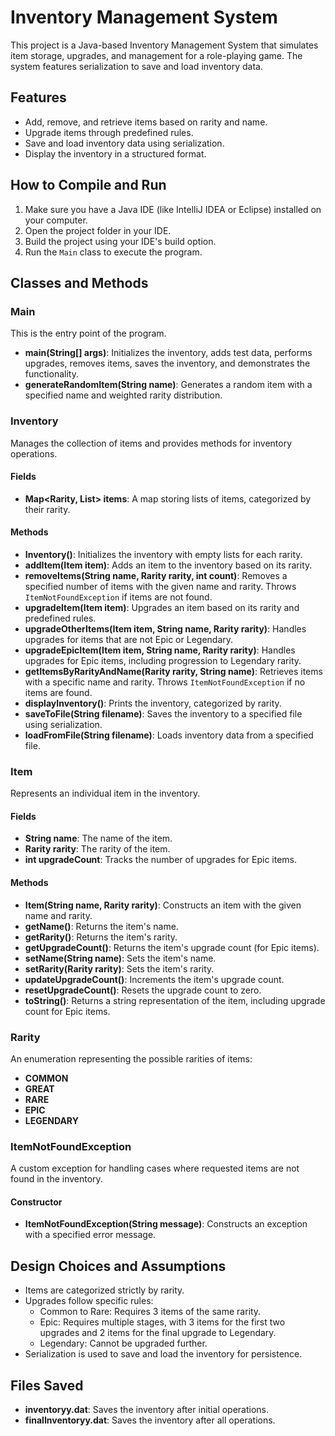 # Inventory Management System

This project is a Java-based Inventory Management System that simulates item storage, upgrades, and management for a role-playing game. The system features serialization to save and load inventory data.

## Features

- Add, remove, and retrieve items based on rarity and name.
- Upgrade items through predefined rules.
- Save and load inventory data using serialization.
- Display the inventory in a structured format.

## How to Compile and Run

1. Make sure you have a Java IDE (like IntelliJ IDEA or Eclipse) installed on your computer.
2. Open the project folder in your IDE.
3. Build the project using your IDE's build option.
4. Run the `Main` class to execute the program.

## Classes and Methods

### Main

This is the entry point of the program.

- **main(String[] args)**: Initializes the inventory, adds test data, performs upgrades, removes items, saves the inventory, and demonstrates the functionality.
- **generateRandomItem(String name)**: Generates a random item with a specified name and weighted rarity distribution.

### Inventory

Manages the collection of items and provides methods for inventory operations.

#### Fields

- **Map<Rarity, List<Item>> items**: A map storing lists of items, categorized by their rarity.

#### Methods

- **Inventory()**: Initializes the inventory with empty lists for each rarity.
- **addItem(Item item)**: Adds an item to the inventory based on its rarity.
- **removeItems(String name, Rarity rarity, int count)**: Removes a specified number of items with the given name and rarity. Throws `ItemNotFoundException` if items are not found.
- **upgradeItem(Item item)**: Upgrades an item based on its rarity and predefined rules.
- **upgradeOtherItems(Item item, String name, Rarity rarity)**: Handles upgrades for items that are not Epic or Legendary.
- **upgradeEpicItem(Item item, String name, Rarity rarity)**: Handles upgrades for Epic items, including progression to Legendary rarity.
- **getItemsByRarityAndName(Rarity rarity, String name)**: Retrieves items with a specific name and rarity. Throws `ItemNotFoundException` if no items are found.
- **displayInventory()**: Prints the inventory, categorized by rarity.
- **saveToFile(String filename)**: Saves the inventory to a specified file using serialization.
- **loadFromFile(String filename)**: Loads inventory data from a specified file.

### Item

Represents an individual item in the inventory.

#### Fields

- **String name**: The name of the item.
- **Rarity rarity**: The rarity of the item.
- **int upgradeCount**: Tracks the number of upgrades for Epic items.

#### Methods

- **Item(String name, Rarity rarity)**: Constructs an item with the given name and rarity.
- **getName()**: Returns the item's name.
- **getRarity()**: Returns the item's rarity.
- **getUpgradeCount()**: Returns the item's upgrade count (for Epic items).
- **setName(String name)**: Sets the item's name.
- **setRarity(Rarity rarity)**: Sets the item's rarity.
- **updateUpgradeCount()**: Increments the item's upgrade count.
- **resetUpgradeCount()**: Resets the upgrade count to zero.
- **toString()**: Returns a string representation of the item, including upgrade count for Epic items.

### Rarity

An enumeration representing the possible rarities of items:

- **COMMON**
- **GREAT**
- **RARE**
- **EPIC**
- **LEGENDARY**

### ItemNotFoundException

A custom exception for handling cases where requested items are not found in the inventory.

#### Constructor

- **ItemNotFoundException(String message)**: Constructs an exception with a specified error message.

## Design Choices and Assumptions

- Items are categorized strictly by rarity.
- Upgrades follow specific rules:
  - Common to Rare: Requires 3 items of the same rarity.
  - Epic: Requires multiple stages, with 3 items for the first two upgrades and 2 items for the final upgrade to Legendary.
  - Legendary: Cannot be upgraded further.
- Serialization is used to save and load the inventory for persistence.

## Files Saved

- **inventoryy.dat**: Saves the inventory after initial operations.
- **finalInventoryy.dat**: Saves the inventory after all operations.
